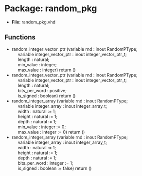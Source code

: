 # Package: random_pkg

- **File**: random_pkg.vhd
## Functions
- random_integer_vector_ptr <font id="function_arguments">(variable rnd : inout RandomPType;<br><span style="padding-left:20px"> variable integer_vector_ptr : inout integer_vector_ptr_t;<br><span style="padding-left:20px"> length : natural;<br><span style="padding-left:20px"> min_value : integer;<br><span style="padding-left:20px"> max_value : integer) </font> <font id="function_return">return ()</font>
- random_integer_vector_ptr <font id="function_arguments">(variable rnd : inout RandomPType;<br><span style="padding-left:20px"> variable integer_vector_ptr : inout integer_vector_ptr_t;<br><span style="padding-left:20px"> length : natural;<br><span style="padding-left:20px"> bits_per_word : positive;<br><span style="padding-left:20px"> is_signed : boolean) </font> <font id="function_return">return ()</font>
- random_integer_array <font id="function_arguments">(variable rnd : inout RandomPType;<br><span style="padding-left:20px"> variable integer_array : inout integer_array_t;<br><span style="padding-left:20px"> width : natural := 1;<br><span style="padding-left:20px"> height : natural := 1;<br><span style="padding-left:20px"> depth : natural := 1;<br><span style="padding-left:20px"> min_value : integer := 0;<br><span style="padding-left:20px"> max_value : integer := 0) </font> <font id="function_return">return ()</font>
- random_integer_array <font id="function_arguments">(variable rnd : inout RandomPType;<br><span style="padding-left:20px"> variable integer_array : inout integer_array_t;<br><span style="padding-left:20px"> width : natural := 1;<br><span style="padding-left:20px"> height : natural := 1;<br><span style="padding-left:20px"> depth : natural := 1;<br><span style="padding-left:20px"> bits_per_word : integer := 1;<br><span style="padding-left:20px"> is_signed : boolean := false) </font> <font id="function_return">return ()</font>
